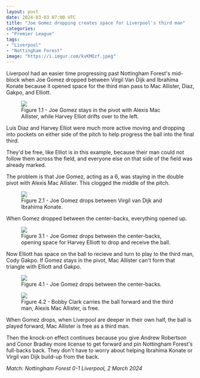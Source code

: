 ```yaml
---
layout: post
date: 2024-03-03 07:00 UTC
title: "Joe Gomez dropping creates space for Liverpool's third man"
categories:
- "Premier League"
tags:
- "Liverpool"
- "Nottingham Forest"
image: "https://i.imgur.com/kvKMOzf.jpeg"
---
```


Liverpool had an easier time progressing past Nottingham Forest's mid-block when Joe Gomez dropped between Virgil Van Dijk and Ibrahima Konate because it opened space for the third man pass to Mac Allister, Diaz, Gakpo, and Elliott.

<!---more--->

<figure>
    <img src="https://i.imgur.com/YIBJBZo.jpeg">
    <figcaption>Figure 1.1 - Joe Gomez stays in the pivot with Alexis Mac Allister, while Harvey Elliot drifts over to the left.</figcaption>
</figure> 

Luis Diaz and Harvey Elliot were much more active moving and dropping into pockets on either side of the pitch to help progress the ball into the final third. 

They'd be free, like Elliot is in this example, because their man could not follow them across the field, and everyone else on that side of the field was already marked. 

The problem is that Joe Gomez, acting as a 6, was staying in the double pivot with Alexis Mac Allister. This clogged the middle of the pitch.

<figure>
    <img src="https://i.imgur.com/kvKMOzf.jpeg">
    <figcaption>Figure 2.1 - Joe Gomez drops between Virgil van Dijk and Ibrahima Konate.</figcaption>
</figure> 

When Gomez dropped between the center-backs, everything opened up. 

<figure>
    <img src="https://i.imgur.com/sKj7kiC.jpeg">
    <figcaption>Figure 3.1 - Joe Gomez drops between the center-backs, opening space for Harvey Elliott to drop and receive the ball.</figcaption>
</figure>

Now Elliott has space on the ball to recieve and turn to play to the third man, Cody Gakpo. If Gomez stays in the pivot, Mac Allister can't form that triangle with Elliott and Gakpo. 

<figure>
    <img src="https://i.imgur.com/DuKD61u.jpeg">
    <figcaption>Figure 4.1 - Joe Gomez drops between the center-backs.</figcaption>
</figure> 

<figure>
    <img src="https://i.imgur.com/dYEAaop.jpeg">
    <figcaption>Figure 4.2 - Bobby Clark carries the ball forward and the third man, Alexis Mac Allister, is free.</figcaption>
</figure> 

When Gomez drops, when Liverpool are deeper in their own half, the ball is played forward, Mac Allister is free as a third man. 

Then the knock-on effect continues because you give Andrew Robertson and Conor Bradley more license to get forward and pin Nottingham Forest's full-backs back. They don't have to worry about helping Ibrahima Konate or Virgil van Dijk build-up from the back.

*Match: Nottingham Forest 0-1 Liverpool, 2 March 2024*
